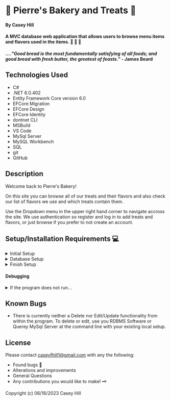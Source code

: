 # &#x1F36D; **Pierre's Bakery and Treats** &#x1F368;

#### **By Casey Hill**

#### A MVC database web application that allows users to browse menu items and flavors used in the items. &#x1F36C; &#x1F36E; &#x1F369;

#### ...._"Good bread is the most fundamentally satisfying of all foods; and good bread with fresh butter, the greatest of feasts."_ - James Beard

## **Technologies Used**

-   C#
-   .NET 6.0.402
-   Entity Framework Core version 6.0
-   EFCore Migration
-   EFCore Design
-   EFCore Identity
-   dontnet CLI
-   MSBuild
-   VS Code
-   MySql Server
-   MySQL Workbench
-   SQL
-   git
-   GitHub

## **Description**

Welcome back to Pierre's Bakery!

On this site you can browse all of our treats and their flavors and also check our list of flavors we use and which treats contain them.

Use the Dropdown menu in the upper right hand corner to navigate accross the site. We use authentication so register and log in to add treats and flavors, or just browse if you prefer to not create an account.

## **Setup/Installation Requirements** &#x1F4BB;

<details>
<summary> Initial Setup </summary>

-   Clone this repository to your local flavor.
    ```bash
    $ git clone https://github.com/0art-vandelay0/Pierres-Treats
    ```
-   Open VS Code (or your IDE of choice).
-   Open the top level directory you just cloned.
</details>

<details>
<summary> Database Setup </summary>

-   Use a MySql RDBMS like MySql Workbench to import/upload the `casey_hill.sql` file and create your database.
-   In your 'PierresTreats' Directory, create a file with the name `appsettings.json` and copy and past the following code into this file:

    <pre><code>{
        "ConnectionStrings": {
            "DefaultConnection": "Server=localhost;Port=3306;database=pierres-treats;uid=[YOUR-UID];pwd=[YOUR-PASSWORD];"
        }
    }
    </code></pre>

-   Use your personal UID and Password for your db connection and make sure you remove the brackets currently in place.
</details>

<details>
<summary> Finish Setup </summary>

-   In your terminal:

    From your root folder, change directory to PierresTreats.

    ```bash
    $ cd PierresTreats
    ```

    And enter the following commands:

    ```bash
    $ dotnet build
    ```

    ```bash
    $ dotnet run
    ```

    (or `dotnet watch run` to see edit and see edits in real time).

-   A web page will automatically open in your browser
-   Use the navigation at the bottom of the page to view Treats or Flavors (both will be empty to start)
-   Follow the links based on what every your needs are.
</details>

#### Debugging

<details>
<summary> If the program does not run...</summary>

-   Check that you have the appropriate packages installed to run dotnet
    -   In your Terminal, enter the following commands:<br>
        ```bash
        $ dotnet tool install --global dotnet-ef --version 6.0.0
        ```
        ```bash
        $ dotnet add package Microsoft.EntityFrameworkCore -v 6.0.0
        ```
        ```bash
        $ dotnet add package Pomelo.EntityFrameworkCore.MySql -v 6.0.0
        ```
-   Try creating a `global.json` file in the PierresTreats dir that contains the following code to override the default version, if your version exceeds .NET 6.0:<br>
    <pre><code>{
        "sdk": {
            "version": "6.0.402"
        }
    }
    </code></pre>

    </details>

## **Known Bugs**

-   There is currently neither a Delete nor Edit/Update functionality from within the program.
    To delete or edit, use you RDBMS Software or Querey MySql Server at the command line with your existing local setup.

## License

Please contact [caseyfhill1@gmail.com](mailto:caseyfhill1@gmail.com?subject=Hello%20Casey,&body=You%20are%20amazing...) with any the following:

-   Found bugs &#x1F41E;
-   Alterations and improvements
-   General Questions
-   Any contributions you would like to make! &#x1F5DD;

Copyright (c) 06/16/2023 Casey Hill
